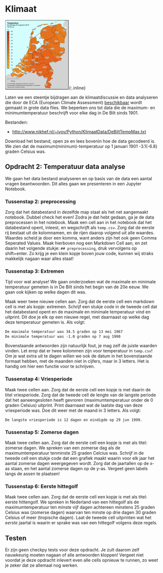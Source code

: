 # Klimaat

![](temperatuur.png){:.inline}

Laten we een steentje bijdragen aan de klimaatdiscussie en data analyseren die door de ECA (European Climate Assessment) [beschikbaar](http://eca.knmi.nl/dailydata/predefinedseries.php) wordt gemaakt in grote data files. We beperken ons tot data die de maximum- en minimumtemperatuur beschrijft voor elke dag in De Bilt sinds 1901.

Bestanden:

<!-- TODO: nieuw bestand!!!-->
- <http://www.nikhef.nl/~ivov/Python/KlimaatData/DeBiltTempMax.txt>

Download het bestand, open ze en lees bovenin hoe de data gecodeerd is. We zien dat de maximum(minimum)-temperatuur op 1 januari 1901 -3.1(-6.8) graden Celsius was.

## Opdracht 2: Temperatuur data analyse

We gaan het data bestand analyseren en op basis van de data een aantal vragen beantwoorden. Dit alles gaan we presenteren in een Jupyter Notebook.

### Tussenstap 2: preprocessing
Zorg dat het databestand in dezelfde map staat als het net aangemaakt notebook. Dubbel check het even! Zodra je dat hebt gedaan, ga je de data preprocessen in het notebook. Maak een cell aan in het notebook dat het databestand opent, inleest, en wegschrijft als `temp.csv`. Zorg dat de eerste rij bestaat uit de kolomnamen, en de rijen daarop volgend uit alle waardes. Waardes scheid je door een komma, want anders zijn het ook geen Comma Seperated Values. Maak hierboven nog een Markdown Cell aan, en zet daarin het volgende stukje: `## preprocessing`, druk vervolgens op shift+enter. Zo krijg je een klein kopje boven jouw code, kunnen wij straks makkelijk nagaan waar alles staat!

### Tussenstap 3: Extremen
Tijd voor wat analyse! We gaan onderzoeken wat de maximale en minimale temperatuur gemeten is in De Bilt sinds het begin van de 20e eeuw. We gaan ook kijken op welke dagen dit was.

Maak weer twee nieuwe cellen aan. Zorg dat de eerste cell een markdown cell is met als kopje: extremen. Schrijf een stukje code in de tweede cell dat het databestand opent en de maximale en minimale temperatuur vind en uitprint. Dit doe je elk op een nieuwe regel, met daarnaast op welke dag deze temperatuur gemeten is. Als volgt:

    De maximale temperatuur was 34.5 graden op 13 mei 1967
    De minimale temperatuur was -1.0 graden op 7 aug 1990

Bovenstaande antwoorden zijn natuurlijk fout, je mag zelf de juiste waarden vinden. Let erop dat er twee kolommen zijn voor temperatuur in `temp.csv`! Om je wat extra uit te dagen willen we ook de datum in het bovenstaande formaat hebben, met de maanden niet in cijfers, maar in 3 letters. Het is handig om hier een functie voor te schrijven.

### Tussenstap 4: Vriesperiode

Maak twee cellen aan. Zorg dat de eerste cell een kopje is met daarin de titel vriesperiode. Zorg dat de tweede cell de lengte van de langste periode dat het aaneengesloten heeft gevroren (maximumtemperatuur onder de 0 graden Celsius) uitprint. Print daarnaast wat de laatste dag van deze vriesperiode was. Doe dit weer met de maand in 3 letters. Als volgt:

    De langste vriesperiode is 12 dagen en eindigde op 29 jun 1999.

### Tussenstap 5: Zomerse dagen

Maak twee cellen aan. Zorg dat de eerste cell een kopje is met als titel: zomerse dagen. We spreken van een zomerse dag als de maximumtemperatuur tenminste 25 graden Celcius was. Schrijf in de tweede cell een stukje code dat een grafiek maakt waarin voor elk jaar het aantal zomerse dagen weergegeven wordt. Zorg dat de jaartallen op de x-as staan, en het aantal zomerse dagen op de y-as. Vergeet geen labels langs de assen te plaatsen!

### Tussenstap 6: Eerste hittegolf

Maak twee cellen aan. Zorg dat de eerste cell een kopje is met als titel: eerste hittengolf. We spreken in Nederland van een hittegolf als de maximumtemperatuur ten minste vijf dagen achtereen minstens 25 graden Celsius was (zomerse dagen) waarvan ten minste op drie dagen 30 graden Celsius of meer (tropische dagen). Laat de tweede cell uitprinten wat het *eerste* jaartal is waarin er sprake was van een hittegolf volgens deze regels.

## Testen

Er zijn geen checkpy tests voor deze opdracht. Je zult daarom zelf nauwkeurig moeten nagaan of alle antwoorden kloppen! Vergeet niet voordat je deze opdracht inlevert even alle cells opnieuw te runnen, zo weet je zeker dat ze allemaal nog werken.
